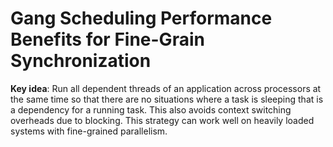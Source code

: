 # Gang Scheduling Performance Benefits for Fine-Grain Synchronization
**Key idea**: Run all dependent threads of an application across processors at the same time so that there are no situations where a task is sleeping that is a dependency for a running task. This also avoids context switching overheads due to blocking. This strategy can work well on heavily loaded systems with fine-grained parallelism.
